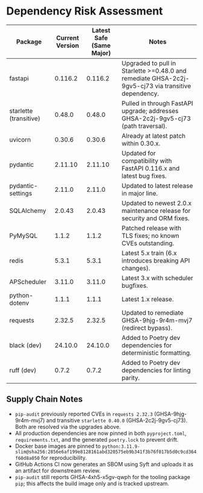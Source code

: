 # Dependency Risk Assessment

| Package | Current Version | Latest Safe (Same Major) | Notes |
| --- | --- | --- | --- |
| fastapi | 0.116.2 | 0.116.2 | Upgraded to pull in Starlette >=0.48.0 and remediate GHSA-2c2j-9gv5-cj73 via transitive dependency. |
| starlette (transitive) | 0.48.0 | 0.48.0 | Pulled in through FastAPI upgrade; addresses GHSA-2c2j-9gv5-cj73 (path traversal). |
| uvicorn | 0.30.6 | 0.30.6 | Already at latest patch within 0.30.x. |
| pydantic | 2.11.10 | 2.11.10 | Updated for compatibility with FastAPI 0.116.x and latest bug fixes. |
| pydantic-settings | 2.11.0 | 2.11.0 | Updated to latest release in major line. |
| SQLAlchemy | 2.0.43 | 2.0.43 | Updated to newest 2.0.x maintenance release for security and ORM fixes. |
| PyMySQL | 1.1.2 | 1.1.2 | Patched release with TLS fixes; no known CVEs outstanding. |
| redis | 5.3.1 | 5.3.1 | Latest 5.x train (6.x introduces breaking API changes). |
| APScheduler | 3.11.0 | 3.11.0 | Latest 3.x with scheduler bugfixes. |
| python-dotenv | 1.1.1 | 1.1.1 | Latest 1.x release. |
| requests | 2.32.5 | 2.32.5 | Updated to remediate GHSA-9hjg-9r4m-mvj7 (redirect bypass). |
| black (dev) | 24.10.0 | 24.10.0 | Added to Poetry dev dependencies for deterministic formatting. |
| ruff (dev) | 0.7.2 | 0.7.2 | Added to Poetry dev dependencies for linting parity. |

## Supply Chain Notes
- `pip-audit` previously reported CVEs in `requests 2.32.3` (GHSA-9hjg-9r4m-mvj7) and transitive `starlette 0.40.0` (GHSA-2c2j-9gv5-cj73). Both are resolved via the upgrades above.
- All production dependencies are now pinned in both `pyproject.toml`, `requirements.txt`, and the generated `poetry.lock` to prevent drift.
- Docker base images are pinned to `python:3.11.9-slim@sha256:2856e6af199e8128161abd320575eb9b341f3b76f017b5d0c9cd364f60d8a050` for reproducibility.
- GitHub Actions CI now generates an SBOM using Syft and uploads it as an artifact for downstream review.
- `pip-audit` still reports GHSA-4xh5-x5gv-qwph for the tooling package `pip`; this affects the build image only and is tracked upstream.
